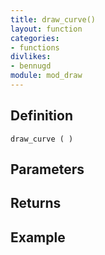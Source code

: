 ```yaml
---
title: draw_curve()
layout: function
categories:
- functions
divlikes:
- bennugd
module: mod_draw
---
```


## Definition

    draw_curve ( )

## Parameters

## Returns

## Example
